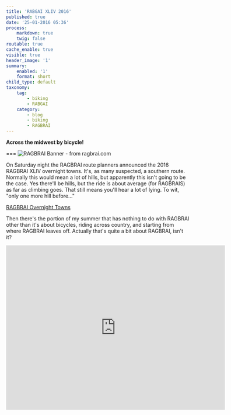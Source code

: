 ```yaml
---
title: 'RABGAI XLIV 2016'
published: true
date: '25-01-2016 05:36'
process:
    markdown: true
    twig: false
routable: true
cache_enable: true
visible: true
header_image: '1'
summary:
    enabled: '1'
    format: short
child_type: default
taxonomy:
    tag:
        - biking
        - RABGAI
    category:
        - blog
        - biking
        - RAGBRAI
---
```


**Across the midwest by bicycle!**

===
![RAGBRAI Banner - from ragbrai.com](http://ragbrai.com/wp-content/themes/ragbrai/images/post_topper_1.jpg)

On Saturday night the RAGBRAI route planners announced the 2016 RAGBRAI XLIV overnight towns. It's, as many suspected, a southern route. Normally this would mean a lot of hills, but apparently this isn't going to be the case. Yes there'll be hills, but the ride is about average (for RAGBRAIS) as far as climbing goes. That still means you'll hear a lot of lying. To wit, "only one more hill before..."

[RAGBRAI Overnight Towns](https://ragbrai.com/2016-overnight-town-map)

Then there's the portion of my summer that has nothing to do with RAGBRAI other than it's about bicycles, riding across country, and starting from where RAGBRAI leaves off. Actually that's quite a bit about RAGBRAI, isn't it?

<iframe src="https://www.google.com/maps/embed?pb=!1m52!1m12!1m3!1d1512062.3663072404!2d-90.58651817649631!3d42.25190162710485!2m3!1f0!2f0!3f0!3m2!1i1024!2i768!4f13.1!4m37!3e1!4m5!1s0x87e3e521a40b18ab%3A0x8398f6022e24c5fd!2sMuscatine%2C+IA!3m2!1d41.424473!2d-91.0432051!4m5!1s0x87e2602ef1656235%3A0xa3934030a932aafe!2sClinton%2C+IA!3m2!1d41.8444735!2d-90.18873789999999!4m5!1s0x8808696866cd5873%3A0x81d7a51cd16a2b94!2sFreeport%2C+IL!3m2!1d42.296686099999995!2d-89.6212271!4m5!1s0x8806312ec6f839c5%3A0xc6af15e674483cb4!2sEvansville%2C+WI!3m2!1d42.7802831!2d-89.2992838!4m5!1s0x88067424ef7eff7d%3A0x89a88bb636dfefa6!2sFort+Atkinson%2C+WI!3m2!1d42.9288944!2d-88.8370509!4m5!1s0x88051f24182cac6b%3A0x724db7758dc3d50!2sShorewood%2C+WI!3m2!1d43.0891787!2d-87.8875848!5e0!3m2!1sen!2sus!4v1453739346391" width="600" height="450" frameborder="0" style="border:0" allowfullscreen></iframe>
